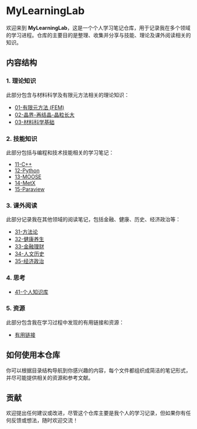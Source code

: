 # MyLearningLab

欢迎来到 **MyLearningLab**，这是一个个人学习笔记仓库，用于记录我在多个领域的学习进程。仓库的主要目的是整理、收集并分享与技能、理论及课外阅读相关的知识。

## 内容结构

### 1. **理论知识**
此部分包含与材料科学及有限元方法相关的理论知识：
- [01-有限元方法 (FEM)](0-theories/01-FEM.md)
- [02-晶界-再结晶-晶粒长大](0-theories/02-GB-Rex-GG.md)
- [03-材料科学基础](0-theories/03-材料科学基础.md)

### 2. **技能知识**
此部分包括与编程和技术技能相关的学习笔记：
- [11-C++](1-skills/11-C++.md)
- [12-Python](1-skills/12-Python.md)
- [13-MOOSE](1-skills/13-MOOSE.md)
- [14-MetX](1-skills/14-MTEX.md)
- [15-Paraview](1-skills/15-Paraview.md)

### 3. **课外阅读**
此部分记录我在其他领域的阅读笔记，包括金融、健康、历史、经济政治等：
- [31-方法论](3-课外阅读/31-方法论.md)
- [32-健康养生](3-课外阅读/32-健康养生.md)
- [33-金融理财](3-课外阅读/33-金融理财.md)
- [34-人文历史](3-课外阅读/34-人文历史.md)
- [35-经济政治](3-课外阅读/35-经济政治.md)

### 4. **思考**
- [41-个人知识库](41-个人知识库/41-个人知识库.md)


### 5. **资源**
此部分包含我在学习过程中发现的有用链接和资源：
- [有用链接](resources/UsefulLinks.md)

## 如何使用本仓库

你可以根据目录结构导航到你感兴趣的内容，每个文件都组织成简洁的笔记形式，并尽可能提供相关的资源和参考文献。

## 贡献

欢迎提出任何建议或改进，尽管这个仓库主要是我个人的学习记录，但如果你有任何反馈或想法，随时欢迎交流！
